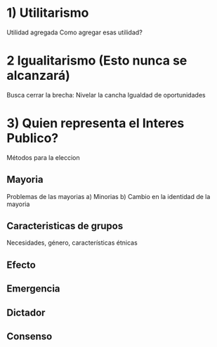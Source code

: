 # 1) Utilitarismo
  Utilidad agregada
      Como agregar esas utilidad?
# 2 Igualitarismo (Esto nunca se alcanzará)
  Busca cerrar la brecha: Nivelar la cancha
  Igualdad de oportunidades
  
# 3) Quien representa el Interes Publico?
Métodos para la eleccion
  ## Mayoria
   Problemas de las mayorias
  a) Minorias
  b) Cambio en la identidad de la mayoria
  ## Caracteristicas de grupos
  Necesidades, género, características étnicas
  ## Efecto 
  ## Emergencia 
  ## Dictador
  ## Consenso
